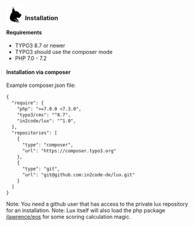 <img align="left" src="../../../Resources/Public/Icons/lux.svg" width="50" />

### Installation

#### Requirements

* TYPO3 8.7 or newer
* TYPO3 should use the composer mode
* PHP 7.0 - 7.2

#### Installation via composer

Example composer.json file:

```
{
  "require": {
    "php": ">=7.0.0 <7.3.0",
    "typo3/cms": "^8.7",
    "in2code/lux": "^1.0",
  },
  "repositories": [
    {
      "type": "composer",
      "url": "https://composer.typo3.org"
    },
    {
      "type": "git",
      "url": "git@github.com:in2code-de/lux.git"
    }
  ]
}
```

Note: You need a github user that has access to the private lux repository for an installation.
Note: Lux itself will also load the php package [jlawrence/eos](https://packagist.org/packages/jlawrence/eos) for
some scoring calculation magic.

